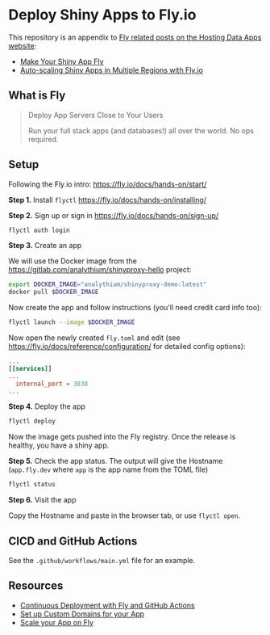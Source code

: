 # Deploy Shiny Apps to Fly.io

This repository is an appendix to [Fly related posts on the Hosting Data Apps website](https://hosting.analythium.io/tag/fly/):

- [Make Your Shiny App Fly](https://hosting.analythium.io/make-your-shiny-app-fly/)
- [Auto-scaling Shiny Apps in Multiple Regions with Fly.io](https://hosting.analythium.io/auto-scaling-shiny-apps-in-multiple-regions-with-fly-io/)

## What is Fly

> Deploy App Servers Close to Your Users
>
> Run your full stack apps (and databases!) all over the world. No ops required.

## Setup

Following the Fly.io intro: <https://fly.io/docs/hands-on/start/>

**Step 1.** Install `flyctl` <https://fly.io/docs/hands-on/installing/>

**Step 2.** Sign up or sign in <https://fly.io/docs/hands-on/sign-up/>

```bash
flyctl auth login
```

**Step 3.** Create an app

We will use the Docker image from the <https://gitlab.com/analythium/shinyproxy-hello> project:

```bash
export DOCKER_IMAGE="analythium/shinyproxy-demo:latest"
docker pull $DOCKER_IMAGE
```

Now create the app and follow instructions (you'll need credit card info too):

```bash
flyctl launch --image $DOCKER_IMAGE
```

Now open the newly created `fly.toml` and edit (see <https://fly.io/docs/reference/configuration/> for detailed config options):

```toml
...
[[services]]
...
  internal_port = 3838
...
```

**Step 4.** Deploy the app

```bash
flyctl deploy
```

Now the image gets pushed into the Fly registry. Once the release is healthy, you have a shiny app.

**Step 5.** Check the app status. The output will give the Hostname (`app.fly.dev` where `app` is the app name from the TOML file)

```bash
flyctl status
```

**Step 6.** Visit the app

Copy the Hostname and paste in the browser tab, or use `flyctl open`.

## CICD and GitHub Actions

See the `.github/workflows/main.yml` file for an example.

## Resources

- [Continuous Deployment with Fly and GitHub Actions](https://fly.io/docs/app-guides/continuous-deployment-with-github-actions/)
- [Set up Custom Domains for your App](https://fly.io/docs/app-guides/custom-domains-with-fly/)
- [Scale your App on Fly](https://fly.io/docs/scaling/)
